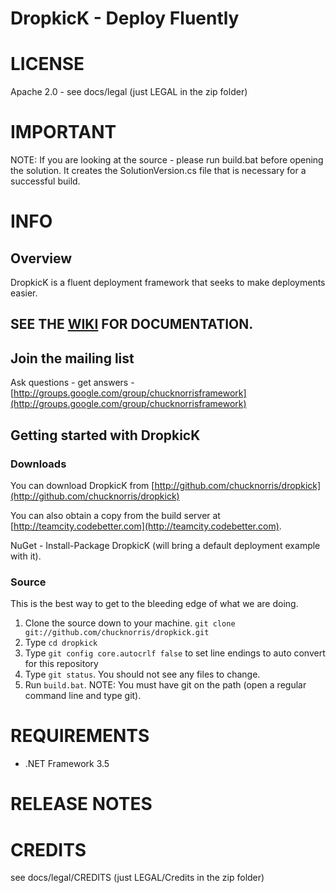 DropkicK - Deploy Fluently
=======
  
# LICENSE
Apache 2.0 - see docs/legal (just LEGAL in the zip folder)  
  
# IMPORTANT
NOTE: If you are looking at the source - please run build.bat before opening the solution. It creates the SolutionVersion.cs file that is necessary for a successful build.
  
# INFO
## Overview
DropkicK is a fluent deployment framework that seeks to make deployments easier.  
  
## SEE THE [WIKI](http://github.com/chucknorris/dropkick/wiki) FOR DOCUMENTATION.  
  
## Join the mailing list
 Ask questions - get answers - [http://groups.google.com/group/chucknorrisframework](http://groups.google.com/group/chucknorrisframework)  
  
## Getting started with DropkicK
### Downloads
 You can download DropkicK from [http://github.com/chucknorris/dropkick](http://github.com/chucknorris/dropkick)

 You can also obtain a copy from the build server at [http://teamcity.codebetter.com](http://teamcity.codebetter.com).  
  
 NuGet - Install-Package DropkicK (will bring a default deployment example with it).  

### Source
This is the best way to get to the bleeding edge of what we are doing.

1. Clone the source down to your machine. 
  `git clone git://github.com/chucknorris/dropkick.git`  
2. Type `cd dropkick`  
3. Type `git config core.autocrlf false` to set line endings to auto convert for this repository  
4. Type `git status`. You should not see any files to change.
5. Run `build.bat`. NOTE: You must have git on the path (open a regular command line and type git).  
  
# REQUIREMENTS
* .NET Framework 3.5 
  
# RELEASE NOTES
  
# CREDITS
see docs/legal/CREDITS (just LEGAL/Credits in the zip folder)